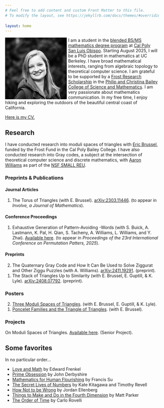 ```yaml
---
# Feel free to add content and custom Front Matter to this file.
# To modify the layout, see https://jekyllrb.com/docs/themes/#overriding-theme-defaults

layout: home
---
```

<img width="40%" style="float: left; margin-right: 1%;" src="/assets/headshot.jpg"/>

I am a student in the [blended BS/MS mathematics degree program](https://math.calpoly.edu/degree-blended) at [Cal Poly San Luis Obispo](https://www.calpoly.edu/). Starting August 2025, I will be a PhD student in mathematics at UC Berkeley. I have broad mathematical interests, ranging from algebraic topology to theoretical computer science. I am grateful to be supported by a [Frost Research Scholarship](https://cosam.calpoly.edu/prospective-students/frost-fund/frost-scholarship) in the [Philip and Christina Bailey College of Science and Mathematics](https://cosam.calpoly.edu/). I am very passionate about mathematics communication. In my free time, I enjoy hiking and exploring the outdoors of the beautiful central coast of California.

[Here is my CV.](/assets/cv/mgoertz-cv-web.pdf)

## Research

I have conducted research into moduli spaces of triangles with [Eric Brussel](https://math.calpoly.edu/eric-brussel), funded by the Frost Fund in the Cal Poly Bailey College. I have also conducted research into Gray codes, a subject at the intersection of theoretical computer science and discrete mathematics, with [Aaron Williams](https://sites.google.com/williams.edu/aaron) as part of the [NSF SMALL REU](https://math.williams.edu/small/).

### Preprints & Publications

#### Journal Articles
<ol reversed>
    <li>The Torus of Triangles (with E. Brussel). <a target="_blank" href="http://arxiv.org/abs/2303.11446">arXiv:2303.11446</a>. (to appear in <em> Involve, a Journal of Mathematics</em>).</li>
</ol>

#### Conference Proceedings
<ol reversed>
    <li>Exhaustive Generation of Pattern-Avoiding <math>s</math>-Words (with S. Buick, A. Lastmann, K. Pal, H. Qian, S. Tacheny, A. Williams, L. Williams, and Y. Zhai). <a target="_blank" href="https://www.researchgate.net/publication/391522113_Exhaustive_Generation_of_Pattern-Avoiding_s-Words">Available here</a>. (to appear in <em> Proceedings of the 23rd International Conference on Permutation Patters, 2025</em>).</li>
</ol>

#### Preprints
<ol reversed>
    <li>The Quaternary Gray Code and How It Can Be Used to Solve Ziggurat and Other Ziggu Puzzles (with A. Williams). <a target="_blank" href="http://arxiv.org/abs/2411.19291">arXiv:2411.19291</a>. (preprint).</li>
    <li>The Stack of Triangles Up to Similarity (with E. Brussel, E. Guptill, & K. Lyle). <a target="_blank" href="http://arxiv.org/abs/2408.07792">arXiv:2408.07792</a>. (preprint).</li>
</ol>

<!-- \begin{rSection}{Preprints \& Publications}
	\begin{rSubsectionNumbered}{Journal Articles}
		\item The Torus of Triangles. (with E. Brussel). (to appear in \emph{Involve, A Journal of Mathematics}).	\href{http://arxiv.org/abs/2303.11446}{arXiv:2303.11446}.	
	\end{rSubsectionNumbered}
	\begin{rSubsectionNumbered}{Conference Proceedings}
		\item Exhaustive Generation of Pattern-Avoiding $s$-Words. (with S. Buick, A. Lastmann, K. Pal, H. Qian, S. Tacheny, A. Williams, L. Williams, and Y. Zhai). (to appear in \textit{Proceedings of the 23rd International Conference on Permutation Patters, 2025}). \href{https://www.researchgate.net/publication/391522113_Exhaustive_Generation_of_Pattern-Avoiding_s-Words}{Link to \underline{Research Gate Preprint}}.
	\end{rSubsectionNumbered}
	\begin{rSubsectionNumbered}{Preprints}
		\item The Quaternary Gray Code and How It Can Be Used to Solve Ziggurat and Other Ziggu Puzzles. (with A. Williams).\\ \href{http://arxiv.org/abs/2411.19291}{arXiv:2411.19291}. (preprint).
		\item The Stack of Triangles Up to Similarity. (with E. Brussel, E. Guptill, \& K. Lyle). \href{http://arxiv.org/abs/2408.07792}{arXiv:2408.07792}. (preprint).		
	\end{rSubsectionNumbered}
\end{rSection} -->

### Posters

<ol reversed>
    <li><a href="assets/moduli-poster.pdf">Three Moduli Spaces of Triangles</a>. (with E. Brussel, E. Guptill, & K. Lyle).</li>
    <li><a href="assets/poncelet-poster.pdf">Poncelet Families and the Triangle of Triangles</a>. (with E. Brussel).</li>
</ol>

### Projects
On Moduli Spaces of Triangles. <a target="_blank" href="assets\mg-senior-project.pdf">Available here</a>. (Senior Project).


## Some favorites

In no particular order...

- [Love and Math](https://www.edwardfrenkel.com/lovemath/) by Edward Frenkel
- [Prime Obsession](https://www.penguinrandomhouse.com/books/293510/prime-obsession-by-john-derbyshire/) by John Derbyshire
- [Mathematics for Human Flourishing](https://www.francissu.com/flourishing) by Francis Su
- [The Secret Lives of Numbers](https://www.harperacademic.com/book/9780063206052/the-secret-lives-of-numbers/) by Kate Kitagawa and Timothy Revell
- [How Not to be Wrong](https://www.jordanellenberg.com/book/how-not-to-be-wrong/) by Jordan Ellenberg
- [Things to Make and Do in the Fourth Dimension](https://makeanddo4d.com/) by Matt Parker
- [The Order of Time](https://www.penguinrandomhouse.com/books/551483/the-order-of-time-by-carlo-rovelli/) by Carlo Rovelli
